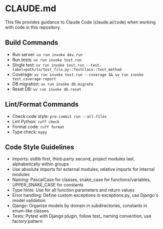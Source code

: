 # CLAUDE.md

This file provides guidance to Claude Code (claude.ai/code) when working with code in this repository.

## Build Commands
- Run server: `uv run invoke dev.run`
- Run tests: `uv run invoke test.run`
- Single test: `uv run invoke test.run --test-label=path/to/test_file.py::TestClass::test_method`
- Coverage: `uv run invoke test.run --coverage && uv run invoke test.coverage-report`
- DB migration: `uv run invoke db.migrate`
- Reset DB: `uv run invoke db.reset`

## Lint/Format Commands
- Check code style: `pre-commit run --all-files`
- Lint Python: `ruff check`
- Format code: `ruff format`
- Type check: `mypy`

## Code Style Guidelines
- Imports: stdlib first, third-party second, project modules last, alphabetically within groups
- Use absolute imports for external modules, relative imports for internal modules
- Naming: PascalCase for classes, snake_case for functions/variables, UPPER_SNAKE_CASE for constants
- Type hints: Use for all function parameters and return values
- Error handling: Define custom exceptions in exceptions.py, use Django's model validation
- Django: Organize models by domain in subdirectories, constants in enum-like classes
- Tests: Pytest with Django plugin, follow test_ naming convention, use factory pattern
